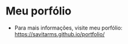 # Meu porfólio
- Para mais informações, visite meu porfólio: https://savitarms.github.io/portfolio/

<blockquote class="imgur-embed-pub" lang="en" data-id="a/fqzPrr1" data-context="false" ></blockquote><script async src="//s.imgur.com/min/embed.js" charset="utf-8"></script>
